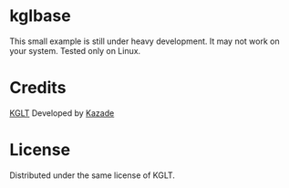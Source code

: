 # kglbase
This small example is still under heavy development. It may not work on your system.
Tested only on Linux.

# Credits
[KGLT](https://github.com/Kazade/KGLT/) Developed by [Kazade](https://github.com/Kazade/)

# License
Distributed under the same license of KGLT.
